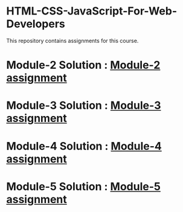 # HTML-CSS-JavaScript-For-Web-Developers
This repository contains assignments for this course.
<html>
<h1>Module-2 Solution :
<a href = https://www.google.com> Module-2 assignment </a>
<h1> Module-3 Solution :
<a href="https://www.youtube.com"> Module-3 assignment </a>
<h1> Module-4 Solution :
<a href="https://www.youtube.com"> Module-4 assignment </a>
<h1> Module-5 Solution :
<a href="https://www.youtube.com"> Module-5 assignment </a>
</html>

